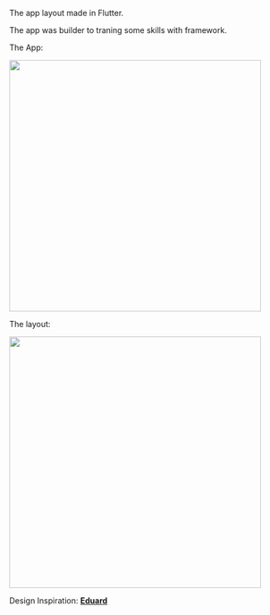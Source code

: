 The app layout made in Flutter.

The app was builder to traning some skills with framework.


The App:


<img height="450px" src="https://user-images.githubusercontent.com/47876409/75375523-fe29e880-58ac-11ea-890b-5a21497c8d5f.gif">

The layout:


<img height="450px" src="https://user-images.githubusercontent.com/47876409/75375591-26b1e280-58ad-11ea-8400-c10989b16c1e.png">

Design Inspiration: [**Eduard**](https://dribbble.com/shots/6266507-Wallet)

